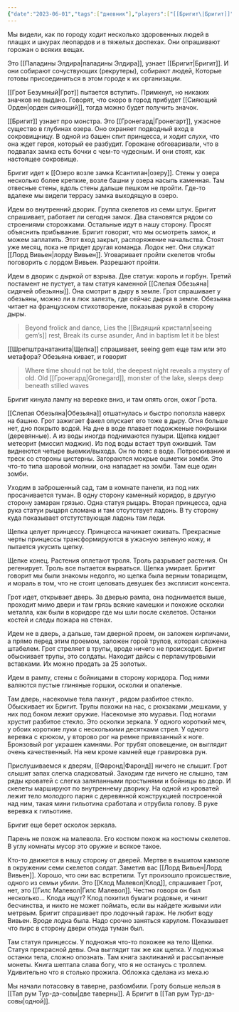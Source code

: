 ```yaml
---
{"date":"2023-06-01","tags":["дневник"],"players":["[[Бригит\|Бригит]]","[[Грот Безумный]]","[[Шрепштранатанита]]"],"campaign":"GG Dungeon","metadated":true,"dg-publish":true,"permalink":"/1-iyunya-2023/","dgPassFrontmatter":true}
---
```



Мы видели, как по городу ходит несколько здоровенных людей в плащах и шкурах леопардов и в тяжелых доспехах. Они опрашивают горожан о всяких вещах.

Это [[Паладины Элдира\|паладины Элдира]], узнает [[Бригит\|Бригит]]. И они собирают сочуствующих (рекрутеры), собирают людей, Которые готовы присоединиться в этом городе к их организации.

[[Грот Безумный\|Грот]] пытается вступить. Примкнул, но никаких значков не выдано. Говорят, что скоро в город прибудет [[Сияющий Орден\|орден сияющий]], тогда можно будет получить значок.

[[Бригит]] узнает про монстра. Это [[Гронегард\|Гронегарт]], ужасное существо в глубинах озера. Оно охраняет подводный вход в сокровищницу. В одной из башен спит принцесса, и ходит слухи, что она ждет героя, который ее разбудит. Горожане обговаривали, что в подвалах замка есть бочки с чем-то чудесным. И они стоят, как настоящее сокровище.

Бригит идет к [[Озеро возле замка Ксантилан\|озеру]]. Стены у озера несколько более крепкие, возле башни у озера насыпь каменная. Там отвесные стены, вдоль стены дальше пешком не пройти. Где-то вдалеке мы видели террасу замка выходящую в озеро.

Идем во внутренний дворик. Группа скелетов из семи штук. Бригит спрашивает, работает ли сегодня замок. Два становятся рядом со строениями сторожками. Остальные идут в нашу сторону. Просят объяснить прибывание. Бригит говорит, что мы осмотреть замок, и можем заплатить. Этот вход закрыт, распоряжение начальства. Стоят уже месяц, пока не придет другая команда. Лодок нет. Они служат [[Лорд Вивьен\|лорду Вивьен]]. Уговаривает пройти скелетов чтобы поговорить с лордом Вивьен. Разрешают пройти.

Идем в дворик с дыркой от взрыва. Две статуи: король и горбун. Третий постамент не пустует, а там статуя каменной [[Слепая Обезьяна\|сидячей обезьяны]]. Она смотрит в дыру в земле. Грот спрашивает у обезьяны, можно ли в люк залезть, где сейчас дырка в земле. Обезьяна читает на французском стихотворение, показывая рукой в сторону дыры.

> Beyond frolick and dance,
> Lies the [[Видящий кристалл\|seeing gem’s]] rest,
> Break its curse asunder,
> And in baptism let it be blest

[[Шрепштранатанита\|Щепка]] спрашивает, seeing gem еще там или это метафора? Обезьяна кивает, и говорит

> Where time should not be told, the deepest night reveals a mystery of old.
> Old [[Гронегард\|Gronegard]], monster of the lake, sleeps deep beneath stilled waves

Бригит кинула лампу на веревке вниз, и там опять огон, ожог Грота.

[[Слепая Обезьяна\|Обезьяна]] отшатнулась и быстро поползла наверх на башню. Грот зажигает факел опускает его тоже в дыру. Огня больше нет, дно покрыто водой. На дне в воде плавает подожженые покрышки (деревянные). А из воды иногда поднимаются пузыри. Щепка кидает метеорит (миссил мэджик). Из под воды встает труп оживший. Там виднеются четыре выемки/выхода. Он по пояс в воде. Потрескивание и треск со стороны цистерны. Загораются мокрые ошметки зомби. Это что-то типа шаровой молнии, она нападает на зомби. Там еще один зомби.

Уходим в заброшенный сад, там в комнате панели, из под них просачивается туман. В одну сторону каменный коридор, в другую сторону замаран грязью. Одна статуя рыцарь. Вторая принцесса, одна рука статуи рыцаря сломана и там отсутствует ладонь. В ту сторону куда показывает отстутствующая ладонь там леди.

Щепка целует принцессу. Принцесса начинает оживать. Прекрасные черты принцессы трансформируются в ужасную зеленую кожу, и пытается укусить щепку.

Щепке конец. Растения оплетают троля. Троль разрывает растения. Он регенирует. Троль все пытается вырваться. Щепка умирает. Бригит говорит мы были знакомы недолго, но щепка была верным товарищем, и мораль в том, что не стоит целовать девушек без эксплисит консента.

Грот идет, открывает дверь. За дверью рампа, она поднимается выше, проходит мимо двери и там грязь всякие камешки и похожие осколки металла, как были в коридоре где мы шли после скелетов. Останки костей и следы пожара на стенах.

Идем не в дверь, а дальше, там дверной проем, он заложен кирпичами, а прямо перед этим проемом, заложен горой трупов, которая сложена штабелем. Грот стреляет в трупы, вроде ничего не происходит. Бригит обыскивает трупы, это солдаты. Находит дайсы с перламутровыми вставками. Их можно продать за 25 золотых.

Идем в рампу, стены с бойницами в сторону коридора. Под ними валяются пустые глиняные горшки, осколки и опаленые.

Там дверь, насекомые тела пахнут , рядом разбитое стекло. Обыскивает их Бригит. Трупы похожи на нас, с рюкзаками ,мешками, у них под боком лежит оружие. Насекомые это муравьи. Под ногами хрустит разбитое стекло. Это осколки зеркала. У одного короткий меч, у обоих короткие луки с несколькими десятками стрел. У одного веревка с крюком, у второво рог на ремне привязанный к ноге. Бронзовый рог украшен камнями. Рог трубят оповещение, он выглядит очень качественный. На нем кроме камней еще гравировка рун.

Прислушиваемся к дверям, [[Фаронд\|Фаронд]] ничего не слышит. Грот слышит запах слегка сладковатый. Заходим где ничего не слышно, там ряды кроватей с слегка заляпанными простынями и бойницы во двор. И скелеты маршируют по внутреннему дворику. На одной из кроватей лежит тело молодого парня с деревянной конструкцией построенной над ним, такая мини гильотина сработала и отрубила голову. В руке веревка к гильотине.  

Бригит еще берет осколок зеркала.

Парень не похож на малевола. Его костюм похож на костюмы скелетов. В углу комнаты мусор это оружие и всякое такое.

Кто-то движется в нашу сторону от дверей. Мертве в вышитом камзоле в окружении семи скелетов солдат. Заметив вас [[Лорд Вивьен\|Лорд Вивьен]]. Хорошо, что они вас встретили. Тут произошло происшествие, одного из семьи убили. Это [[Клод Малевол\|Клод]], спрашивает Грот, нет, это [[Гилс Малевол\|Гилс Малевол]]. Честно говоря он был несколько... Клода ищут? Клод похитил бумаги родовые, и чинит бесчинства, и никто не может поймать, если вы найдете живыми или метрвым. Бригит спрашивает про лодочный гараж. Не любит воду Вивьен. Вроде лодка была. Надо срочно заняться карулом. Показывает что пирс в сторону двери откуда туман был.

Там статуя принцессы. У подножья что-то похожее на тело Щепки. Статуя прекрасной девы. Она выглядит так же как щепка. У подножья останки тела, сложно опознать. Там книга заклинаний и рассыпанные монеты. Книга шептала слава богу, что я не останусь с троллем. Удивительно что я столько прожила. Обложка сделана из меха.ю

Мы начали потасовку в таверне, разбомбили. Гроту больше нельзя в [[Тап рум Тур-дэ-совы\|две таверны]]. А Бригит в [[Тап рум Тур-дэ-совы\|одной]].
